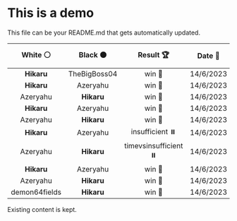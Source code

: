 # This is a demo

This file can be your README.md that gets automatically updated.

<!--START_SECTION:chessStats-->
<!-- Automatically generated with https://github.com/Balastrong/chess-stats-action -->

| White ⚪ | Black ⚫ | Result 🏆 | Date 📅 | Position 🗺️ |
|:---:|:---:|:---:|:---:|:---:|
| **Hikaru** | TheBigBoss04 | win 🥇 | 14/6/2023 | <a href="http://www.ee.unb.ca/cgi-bin/tervo/fen.pl?select=3K4/k7/3R4/2r5/4B3/8/8/8 b - -">Link</a> |
| **Hikaru** | Azeryahu | win 🥇 | 14/6/2023 | <a href="http://www.ee.unb.ca/cgi-bin/tervo/fen.pl?select=8/B5p1/6Kp/k4P2/6P1/7P/8/8 b - -">Link</a> |
| Azeryahu | **Hikaru** | win 🥇 | 14/6/2023 | <a href="http://www.ee.unb.ca/cgi-bin/tervo/fen.pl?select=3r2k1/3q1p1p/1p4p1/p1p2P2/1nQb4/3PB3/5P1P/2RR2K1 w - -">Link</a> |
| **Hikaru** | Azeryahu | win 🥇 | 14/6/2023 | <a href="http://www.ee.unb.ca/cgi-bin/tervo/fen.pl?select=2r1r3/pp1b2kp/1qnb2p1/8/2P1N3/P4NP1/1P2RPP1/1Q1R2K1 b - -">Link</a> |
| Azeryahu | **Hikaru** | win 🥇 | 14/6/2023 | <a href="http://www.ee.unb.ca/cgi-bin/tervo/fen.pl?select=r4rk1/p6p/1pp1KppP/2b2bN1/5B2/1BP5/PP3PP1/R6R w - -">Link</a> |
| **Hikaru** | Azeryahu | insufficient ⏸️ | 14/6/2023 | <a href="http://www.ee.unb.ca/cgi-bin/tervo/fen.pl?select=8/8/7N/3n4/5k2/8/3K4/8 b - -">Link</a> |
| Azeryahu | **Hikaru** | timevsinsufficient ⏸️ | 14/6/2023 | <a href="http://www.ee.unb.ca/cgi-bin/tervo/fen.pl?select=8/8/3K4/2Q5/8/5k2/8/8 w - -">Link</a> |
| **Hikaru** | Azeryahu | win 🥇 | 14/6/2023 | <a href="http://www.ee.unb.ca/cgi-bin/tervo/fen.pl?select=8/1p3k2/p1p4R/Pb5P/1P5N/8/3K4/8 b - -">Link</a> |
| Azeryahu | **Hikaru** | win 🥇 | 14/6/2023 | <a href="http://www.ee.unb.ca/cgi-bin/tervo/fen.pl?select=8/8/1PR5/1r4pk/7p/7K/8/8 b - -">Link</a> |
| demon64fields | **Hikaru** | win 🥇 | 14/6/2023 | <a href="http://www.ee.unb.ca/cgi-bin/tervo/fen.pl?select=8/Q1p1k3/r2bp2p/1q1p1p1P/3P1Pp1/1P1P2P1/PK1B4/7R w - -">Link</a> |

<!--END_SECTION:chessStats-->

Existing content is kept.
